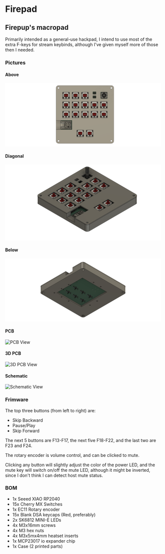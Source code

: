 # Firepad
## Firepup's macropad

Primarily intended as a general-use hackpad, I intend to use most of the extra F-keys for stream keybinds, although I've given myself more of those then I needed.

### Pictures

#### Above
![Above View](firepad-assets/firepad-above.png)
#### Diagonal
![Diagonal View](firepad-assets/firepad-diagonal.png)
#### Below
![Below View](firepad-assets/firepad-below.png)
#### PCB
![PCB View](firepad-assets/firepad-pcb.png)
#### 3D PCB
![3D PCB View](firepad-assets/firepad-pcb-3D.png)
#### Schematic
![Schematic View](firepad-assets/firepad-schematic.png)

### Frimware

The top three buttons (from left to right) are:
- Skip Backward
- Pause/Play
- Skip Forward

The next 5 buttons are F13-F17, the next five F18-F22, and the last two are F23 and F24.

The rotary encoder is volume control, and can be clicked to mute.

Clicking any button will slightly adjust the color of the power LED, and the mute key will switch on/off the mute LED, although it might be inverted, since I don't think I can detect host mute status.

### BOM
- 1x Seeed XIAO RP2040
- 15x Cherry MX Switches
- 1x EC11 Rotary encoder
- 15x Blank DSA keycaps (Red, preferably)
- 2x SK6812 MINI-E LEDs
- 4x M3x16mm screws
- 4x M3 hex nuts
- 4x M3x5mx4mm heatset inserts
- 1x MCP23017 io expander chip
- 1x Case (2 printed parts)
